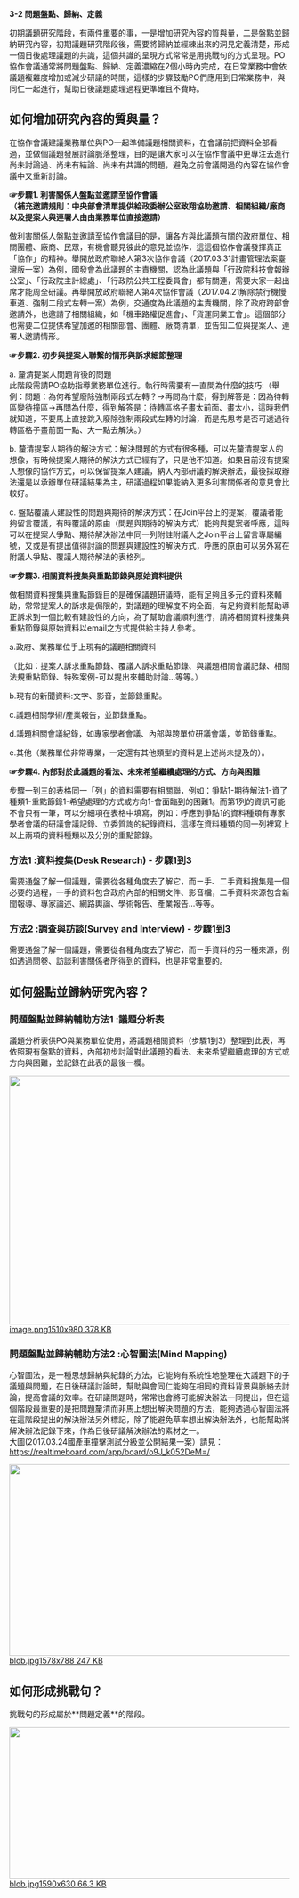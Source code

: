 <p><strong>3-2 問題盤點、歸納、定義</strong></p>

<p>初期議題研究階段，有兩件重要的事，一是增加研究內容的質與量，二是盤點並歸納研究內容，初期議題研究階段後，需要將歸納並經練出來的洞見定義清楚，形成一個日後處理議題的共識，這個共識的呈現方式常常是用挑戰句的方式呈現。PO協作會議通常將問題盤點、歸納、定義濃縮在2個小時內完成，在日常業務中會依議題複雜度增加或減少研議的時間，這樣的步驟鼓勵PO們應用到日常業務中，與同仁一起進行，幫助日後議題處理過程更準確且不費時。</p>

<h2>如何增加研究內容的質與量？</h2>

<p>在協作會議建議業務單位與PO一起準備議題相關資料，在會議前把資料全部看過，並做個議題發展討論脈落整理，目的是讓大家可以在協作會議中更專注去進行尚未討論過、尚未有結論、尚未有共識的問題，避免之前會議開過的內容在協作會議中又重新討論。</p>

<p><strong>☞步驟1. 利害關係人盤點並邀請至協作會議</strong><br><strong>（補充邀請規則：中央部會清單提供給政委辦公室致翔協助邀請、相關組織/廠商以及提案人與連署人由由業務單位直接邀請）</strong></p>

<p>做利害關係人盤點並邀請至協作會議目的是，讓各方與此議題有關的政府單位、相關團體、廠商、民眾，有機會聽見彼此的意見並協作，這這個協作會議發揮真正「協作」的精神。舉開放政府聯絡人第3次協作會議（2017.03.31計畫管理法案臺灣版一案）為例，國發會為此議題的主責機關，認為此議題與「行政院科技會報辦公室」、「行政院主計總處」、「行政院公共工程委員會」都有關連，需要大家一起出席才能周全研議。再舉開放政府聯絡人第4次協作會議（2017.04.21解除禁行機慢車道、強制二段式左轉一案）為例，交通度為此議題的主責機關，除了政府跨部會邀請外，也邀請了相關組織，如「機車路權促進會」、「貨運同業工會」。這個部分也需要二位提供希望加邀的相關部會、團體、廠商清單，並告知二位與提案人、連署人邀請情形。</p>

<p><strong>☞步驟2. 初步與提案人聯繫的情形與訴求細節整理</strong></p>

<p>a. 釐清提案人問題背後的問題<br>此階段需請PO協助指導業務單位進行。執行時需要有一直問為什麼的技巧:（舉例：問題：為何希望廢除強制兩段式左轉？-&gt;再問為什麼，得到解答是：因為待轉區變待撞區-&gt;再問為什麼，得到解答是：待轉區格子畫太前面、畫太小，這時我們就知道，不要馬上直接跳入廢除強制兩段式左轉的討論，而是先思考是否可透過待轉區格子畫前面一點、大一點去解決。）</p>

<p>b. 釐清提案人期待的解決方式：解決問題的方式有很多種，可以先釐清提案人的想像，有時候提案人期待的解決方式已經有了，只是他不知道。如果目前沒有提案人想像的協作方式，可以保留提案人建議，納入內部研議的解決辦法，最後採取辦法還是以承辦單位研議結果為主，研議過程如果能納入更多利害關係者的意見會比較好。</p>

<p>c. 盤點覆議人建設性的問題與期待的解決方式：在Join平台上的提案，覆議者能夠留言覆議，有時覆議的原由（問題與期待的解決方式）能夠與提案者呼應，這時可以在提案人爭點、期待解決辦法中同一列附註附議人之Join平台上留言專屬編號，又或是有提出值得討論的問題與建設性的解決方式，呼應的原由可以另外寫在附議人爭點、覆議人期待解法的表格列。</p>

<p><strong>☞步驟3. 相關資料搜集與重點節錄與原始資料提供</strong></p>

<p>做相關資料搜集與重點節錄目的是確保議題研議時，能有足夠且多元的資料來輔助，常常提案人的訴求是侷限的，對議題的理解度不夠全面，有足夠資料能幫助導正訴求到一個比較有建設性的方向，為了幫助會議順利進行，請將相關資料搜集與重點節錄與原始資料以email之方式提供給主持人參考。</p>

<p>a.政府、業務單位手上現有的議題相關資料</p>

<p>（比如：提案人訴求重點節錄、覆議人訴求重點節錄、與議題相關會議記錄、相關法規重點節錄、特殊案例-可以提出來輔助討論...等等。）</p>

<p>b.現有的新聞資料:文字、影音，並節錄重點。</p>

<p>c.議題相關學術/產業報告，並節錄重點。</p>

<p>d.議題相關會議紀錄，如專家學者會議、內部與跨單位研議會議，並節錄重點。</p>

<p>e.其他（業務單位非常專業，一定還有其他類型的資料是上述尚未提及的）。</p>

<p><strong>☞步驟4. 內部對於此議題的看法、未來希望繼續處理的方式、方向與困難</strong></p>

<p>步驟一到三的表格同一「列」的資料需要有相關聯，例如：爭點1-期待解法1-資了種類1-重點節錄1-希望處理的方式或方向1-會面臨到的困難1。而第1列的資訊可能不會只有一筆，可以分細項在表格中填寫，例如：呼應到爭點1的資料種類有專家學者會議的研議會議記錄、立委質詢的紀錄資料，這樣在資料種類的同一列裡寫上以上兩項的資料種類以及分別的重點節錄。</p>

<h3>方法1 :資料搜集(Desk Research) - 步驟1到3</h3>

<p>需要通盤了解一個議題，需要從各種角度去了解它，而ㄧ手、二手資料搜集是一個必要的過程，一手的資料包含政府內部的相關文件、影音檔，二手資料來源包含新聞報導、專家論述、網路輿論、學術報告、產業報告...等等。</p>

<h3>方法2 :調查與訪談(Survey and Interview) - 步驟1到3</h3>

<p>需要通盤了解一個議題，需要從各種角度去了解它，而ㄧ手資料的另一種來源，例如透過問卷、訪談利害關係者所得到的資料，也是非常重要的。</p>

<h2>如何盤點並歸納研究內容？</h2>

<h3>問題盤點並歸納輔助方法1 :議題分析表</h3>

<p>議題分析表供PO與業務單位使用，將議題相關資料（步驟1到3）整理到此表，再依照現有盤點的資料，內部初步討論對此議題的看法、未來希望繼續處理的方式或方向與困難，並記錄在此表的最後一欄。<br><div class="lightbox-wrapper"><a data-download-href="https://talk.pdis.nat.gov.tw/uploads/default/4eb1a6d016d5181b492a687c12986c278bc2e70a" href="https://talk.pdis.nat.gov.tw/uploads/default/original/1X/4eb1a6d016d5181b492a687c12986c278bc2e70a.png" class="lightbox" title="image.png"><img src="https://talk.pdis.nat.gov.tw/uploads/default/optimized/1X/4eb1a6d016d5181b492a687c12986c278bc2e70a_1_690x447.png" width="690" height="447"><div class="meta">
<span class="filename">image.png</span><span class="informations">1510x980 378 KB</span><span class="expand"></span>
</div></a></div></p>

<h3>問題盤點並歸納輔助方法2 :心智圖法(Mind Mapping)</h3>

<p>心智圖法，是一種思想歸納與紀錄的方法，它能夠有系統性地整理在大議題下的子議題與問題，在日後研議討論時，幫助與會同仁能夠在相同的資料背景與脈絡去討論，提高會議的效率。在研議問題時，常常也會將可能解決辦法一同提出，但在這個階段最重要的是把問題釐清而非馬上想出解決問題的方法，能夠透過心智圖法將在這階段提出的解決辦法另外標記，除了能避免草率想出解決辦法外，也能幫助將解決辦法記錄下來，作為日後研議解決辦法的素材之一。<br>大圖(2017.03.24國產車撞擊測試分級並公開結果一案）請見：<a href="https://realtimeboard.com/app/board/o9J_k052DeM=/">https://realtimeboard.com/app/board/o9J_k052DeM=/</a></p>

<p><div class="lightbox-wrapper"><a data-download-href="https://talk.pdis.nat.gov.tw/uploads/default/5a0b56fa93c5275a554bbd945beb11c53a17cccb" href="https://talk.pdis.nat.gov.tw/uploads/default/original/1X/5a0b56fa93c5275a554bbd945beb11c53a17cccb.jpg" class="lightbox" title="blob.jpg"><img src="https://talk.pdis.nat.gov.tw/uploads/default/optimized/1X/5a0b56fa93c5275a554bbd945beb11c53a17cccb_1_690x344.jpg" width="690" height="344"><div class="meta">
<span class="filename">blob.jpg</span><span class="informations">1578x788 247 KB</span><span class="expand"></span>
</div></a></div></p>

<h2>如何形成挑戰句？</h2>

<p>挑戰句的形成屬於**問題定義**的階段。</p>

<p><div class="lightbox-wrapper"><a data-download-href="https://talk.pdis.nat.gov.tw/uploads/default/3f2b988b928ea4011f0653802b8798fcce20203c" href="https://talk.pdis.nat.gov.tw/uploads/default/original/1X/3f2b988b928ea4011f0653802b8798fcce20203c.jpg" class="lightbox" title="blob.jpg"><img src="https://talk.pdis.nat.gov.tw/uploads/default/optimized/1X/3f2b988b928ea4011f0653802b8798fcce20203c_1_690x273.jpg" width="690" height="273"><div class="meta">
<span class="filename">blob.jpg</span><span class="informations">1590x630 66.3 KB</span><span class="expand"></span>
</div></a></div></p>